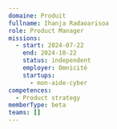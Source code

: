 ```yaml
---
domaine: Produit
fullname: Ihanja Radaoarisoa
role: Product Manager
missions:
  - start: 2024-07-22
    end: 2024-10-22
    status: independent
    employer: Omnicité
    startups:
      - mon-aide-cyber
competences:
  - Product strategy
memberType: beta
teams: []
---
```

